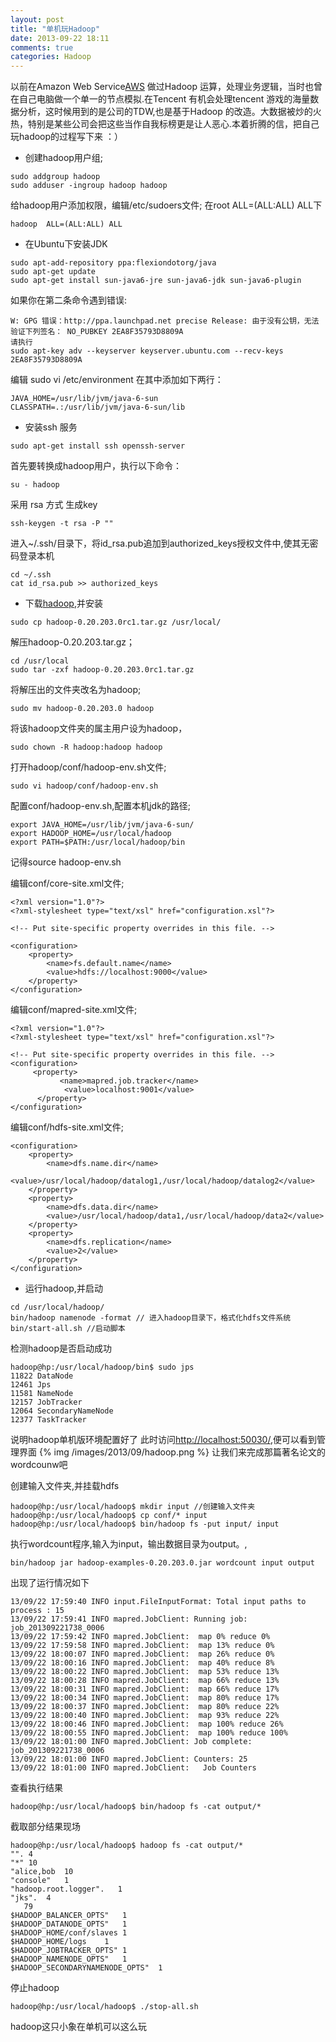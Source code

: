 ```yaml
---
layout: post
title: "单机玩Hadoop"
date: 2013-09-22 18:11
comments: true
categories: Hadoop 
---
```

以前在Amazon Web Service[AWS](http://aws.amazon.com/) 做过Hadoop 运算，处理业务逻辑，当时也曾在自己电脑做一个单一的节点模拟.在Tencent 有机会处理tencent 游戏的海量数据分析，这时候用到的是公司的TDW,也是基于Hadoop 的改造。大数据被炒的火热，特别是某些公司会把这些当作自我标榜更是让人恶心.本着折腾的信，把自己玩hadoop的过程写下来 ：）

+ 创建hadoop用户组;
```
sudo addgroup hadoop
sudo adduser -ingroup hadoop hadoop
```
给hadoop用户添加权限，编辑/etc/sudoers文件; 在root   ALL=(ALL:ALL)   ALL下
```
hadoop  ALL=(ALL:ALL) ALL
```

+ 在Ubuntu下安装JDK 
```
sudo apt-add-repository ppa:flexiondotorg/java
sudo apt-get update
sudo apt-get install sun-java6-jre sun-java6-jdk sun-java6-plugin
```
如果你在第二条命令遇到错误:
```
W: GPG 错误：http://ppa.launchpad.net precise Release: 由于没有公钥，无法验证下列签名： NO_PUBKEY 2EA8F35793D8809A
请执行
sudo apt-key adv --keyserver keyserver.ubuntu.com --recv-keys 2EA8F35793D8809A  
```
编辑 sudo vi /etc/environment
在其中添加如下两行：

```
JAVA_HOME=/usr/lib/jvm/java-6-sun
CLASSPATH=.:/usr/lib/jvm/java-6-sun/lib
```

+ 安装ssh 服务
```
sudo apt-get install ssh openssh-server
```
首先要转换成hadoop用户，执行以下命令：
```
su - hadoop
```
采用 rsa 方式 生成key
```
ssh-keygen -t rsa -P ""
```
进入~/.ssh/目录下，将id_rsa.pub追加到authorized_keys授权文件中,使其无密码登录本机
```
cd ~/.ssh
cat id_rsa.pub >> authorized_keys
```

+ 下载[hadoop](http://www.apache.org/dyn/closer.cgi/hadoop/common/),并安装
```
sudo cp hadoop-0.20.203.0rc1.tar.gz /usr/local/
```
解压hadoop-0.20.203.tar.gz；
```
cd /usr/local
sudo tar -zxf hadoop-0.20.203.0rc1.tar.gz
```

将解压出的文件夹改名为hadoop;
```
sudo mv hadoop-0.20.203.0 hadoop
```
将该hadoop文件夹的属主用户设为hadoop，
```
sudo chown -R hadoop:hadoop hadoop
```
打开hadoop/conf/hadoop-env.sh文件;
```
sudo vi hadoop/conf/hadoop-env.sh
```
配置conf/hadoop-env.sh,配置本机jdk的路径;
```
export JAVA_HOME=/usr/lib/jvm/java-6-sun/
export HADOOP_HOME=/usr/local/hadoop
export PATH=$PATH:/usr/local/hadoop/bin
```
记得source hadoop-env.sh 

编辑conf/core-site.xml文件;
```
<?xml version="1.0"?>
<?xml-stylesheet type="text/xsl" href="configuration.xsl"?>
                                                                                                               
<!-- Put site-specific property overrides in this file. -->
                                                                                                               
<configuration>
    <property>  
        <name>fs.default.name</name>  
        <value>hdfs://localhost:9000</value>   
    </property>  
</configuration>
```

编辑conf/mapred-site.xml文件;
```
<?xml version="1.0"?>
<?xml-stylesheet type="text/xsl" href="configuration.xsl"?>
                                                                                                            
<!-- Put site-specific property overrides in this file. -->
<configuration>  
     <property>   
           <name>mapred.job.tracker</name>  
            <value>localhost:9001</value>   
      </property>  
</configuration>
```

编辑conf/hdfs-site.xml文件;
```
<configuration>
    <property>
        <name>dfs.name.dir</name>
        <value>/usr/local/hadoop/datalog1,/usr/local/hadoop/datalog2</value>
    </property>
    <property>
        <name>dfs.data.dir</name>
        <value>/usr/local/hadoop/data1,/usr/local/hadoop/data2</value>
    </property>
    <property>
        <name>dfs.replication</name>
        <value>2</value>
    </property>
</configuration>
```

+ 运行hadoop,并启动
```
cd /usr/local/hadoop/
bin/hadoop namenode -format // 进入hadoop目录下，格式化hdfs文件系统
bin/start-all.sh //启动脚本
```
检测hadoop是否启动成功
```
hadoop@hp:/usr/local/hadoop/bin$ sudo jps
11822 DataNode
12461 Jps
11581 NameNode
12157 JobTracker
12064 SecondaryNameNode
12377 TaskTracker
```
说明hadoop单机版环境配置好了
此时访问[http://localhost:50030/](http://localhost:50030/),便可以看到管理界面
{% img /images/2013/09/hadoop.png %}
让我们来完成那篇著名论文的wordcounw吧

创建输入文件夹,并挂载hdfs
```
hadoop@hp:/usr/local/hadoop$ mkdir input //创建输入文件夹
hadoop@hp:/usr/local/hadoop$ cp conf/* input
hadoop@hp:/usr/local/hadoop$ bin/hadoop fs -put input/ input
```
执行wordcount程序,输入为input，输出数据目录为output。,
```
bin/hadoop jar hadoop-examples-0.20.203.0.jar wordcount input output
```
出现了运行情况如下
```
13/09/22 17:59:40 INFO input.FileInputFormat: Total input paths to process : 15
13/09/22 17:59:41 INFO mapred.JobClient: Running job: job_201309221738_0006
13/09/22 17:59:42 INFO mapred.JobClient:  map 0% reduce 0%
13/09/22 17:59:58 INFO mapred.JobClient:  map 13% reduce 0%
13/09/22 18:00:07 INFO mapred.JobClient:  map 26% reduce 0%
13/09/22 18:00:16 INFO mapred.JobClient:  map 40% reduce 8%
13/09/22 18:00:22 INFO mapred.JobClient:  map 53% reduce 13%
13/09/22 18:00:28 INFO mapred.JobClient:  map 66% reduce 13%
13/09/22 18:00:31 INFO mapred.JobClient:  map 66% reduce 17%
13/09/22 18:00:34 INFO mapred.JobClient:  map 80% reduce 17%
13/09/22 18:00:37 INFO mapred.JobClient:  map 80% reduce 22%
13/09/22 18:00:40 INFO mapred.JobClient:  map 93% reduce 22%
13/09/22 18:00:46 INFO mapred.JobClient:  map 100% reduce 26%
13/09/22 18:00:55 INFO mapred.JobClient:  map 100% reduce 100%
13/09/22 18:01:00 INFO mapred.JobClient: Job complete: job_201309221738_0006
13/09/22 18:01:00 INFO mapred.JobClient: Counters: 25
13/09/22 18:01:00 INFO mapred.JobClient:   Job Counters 

```
查看执行结果
```
hadoop@hp:/usr/local/hadoop$ bin/hadoop fs -cat output/*
```
截取部分结果现场
```
hadoop@hp:/usr/local/hadoop$ hadoop fs -cat output/*
"". 4
"*" 10
"alice,bob  10
"console"   1
"hadoop.root.logger".   1
"jks".  4
   79
$HADOOP_BALANCER_OPTS"   1
$HADOOP_DATANODE_OPTS"   1
$HADOOP_HOME/conf/slaves 1
$HADOOP_HOME/logs    1
$HADOOP_JOBTRACKER_OPTS" 1
$HADOOP_NAMENODE_OPTS"   1
$HADOOP_SECONDARYNAMENODE_OPTS"  1
```

停止hadoop
```
hadoop@hp:/usr/local/hadoop$ ./stop-all.sh 
```


hadoop这只小象在单机可以这么玩


































